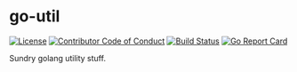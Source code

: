 # go-util

[![License][license-image]][license-url]
[![Contributor Code of Conduct][contributing-image]][contributing-url]
[![Build Status][travis-image]][travis-url]
[![Go Report Card][goreportcard-image]][goreportcard-url]

Sundry golang utility stuff.


[license-image]: https://img.shields.io/badge/license-MIT-blue.svg
[license-url]: LICENSE.txt

[contributing-image]: https://img.shields.io/badge/contributing-CoC-blue.svg
[contributing-url]: CONTRIBUTING.md

[travis-image]: https://travis-ci.org/bit-mancer/go-util.svg?branch=master
[travis-url]: https://travis-ci.org/bit-mancer/go-util

[goreportcard-image]: https://goreportcard.com/badge/github.com/bit-mancer/go-util
[goreportcard-url]: https://goreportcard.com/report/github.com/bit-mancer/go-util
